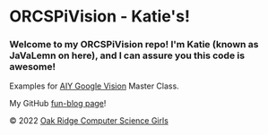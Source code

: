 # ORCSPiVision - Katie's!
### Welcome to my ORCSPiVision repo! I'm Katie (known as JaVaLemn on here), and I can assure you this code is awesome! 
Examples for <a href="https://aiyprojects.withgoogle.com/vision/">AIY Google Vision</a> Master Class.

My GitHub <a href="https://javalemn.github.io/GitHubDemo/">fun-blog page</a>!

&copy; 2022 <a href="https://www.orcsgirls.org">Oak Ridge Computer Science Girls</a>

